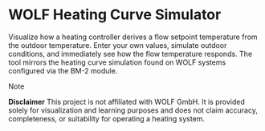 # WOLF Heating Curve Simulator

Visualize how a heating controller derives a flow setpoint temperature from the outdoor temperature. Enter your own values, simulate outdoor conditions, and immediately see how the flow temperature responds. The tool mirrors the heating curve simulation found on WOLF systems configured via the BM-2 module.

> [!NOTE]  
> **Disclaimer**
> This project is not affiliated with WOLF GmbH. It is provided solely for visualization and learning purposes and does not claim accuracy, completeness, or suitability for operating a heating system.
